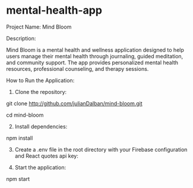 # mental-health-app
Project Name: Mind Bloom 

Description: 

Mind Bloom is a mental health and wellness application designed to help users manage their mental health through journaling, guided meditation, and community support. The app provides personalized mental health resources, professional counseling, and therapy sessions. 

How to Run the Application: 

1. Clone the repository: 

  git clone http://github.com/julianDalban/mind-bloom.git 
  
  cd mind-bloom 

2. Install dependencies: 

npm install 

3. Create a .env file in the root directory with your Firebase configuration and React quotes api key: 

4. Start the application: 

  npm start
